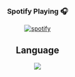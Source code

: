 <h3 align="center">Spotify Playing 🎧</h3>
<div align="center">
  <a href="https://discord.gg/dk3dDDYDez">
    <img src="https://spotify-github-profile.kittinanx.com/api/view?uid=1nniiczoiweoogauyelb0r8he&cover_image=true&theme=default&show_offline=false&background_color=121212&interchange=true", alt="spotify"></img>
  </a>
</div>

<div align="center"> 
<h2 align="center">Language</h2>
  <div align="center"> 
     <a href="https://discord.gg/dk3dDDYDez">
     <img src="https://skillicons.dev/icons?i=lua,js,mysql,py,php" />
    </a>
  </div>
</div>
